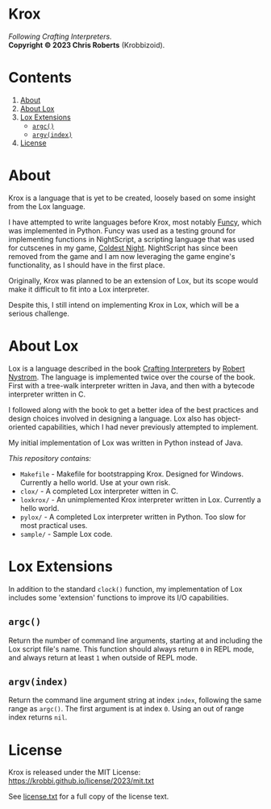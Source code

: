 # Krox
_Following Crafting Interpreters._  
__Copyright &copy; 2023 Chris Roberts__ (Krobbizoid).

# Contents
1. [About](#about)
2. [About Lox](#about-lox)
3. [Lox Extensions](#lox-extensions)
   * [`argc()`](#argc)
   * [`argv(index)`](#argvindex)
3. [License](#license)

# About
Krox is a language that is yet to be created, loosely based on some insight
from the Lox language.

I have attempted to write languages before Krox, most notably
[Funcy](https://github.com/krobbi/funcy), which was implemented in Python.
Funcy was used as a testing ground for implementing functions in NightScript, a
scripting language that was used for cutscenes in my game,
[Coldest Night](https://github.com/krobbi/coldest-night). NightScript has since
been removed from the game and I am now leveraging the game engine's
functionality, as I should have in the first place.

Originally, Krox was planned to be an extension of Lox, but its scope would
make it difficult to fit into a Lox interpreter.

Despite this, I still intend on implementing Krox in Lox, which will be a
serious challenge.

# About Lox
Lox is a language described in the book
[Crafting Interpreters](https://craftinginterpreters.com) by
[Robert Nystrom](https://github.com/munificent). The language is implemented
twice over the course of the book. First with a tree-walk interpreter written
in Java, and then with a bytecode interpreter written in C.

I followed along with the book to get a better idea of the best practices and
design choices involved in designing a language. Lox also has object-oriented
capabilities, which I had never previously attempted to implement.

My initial implementation of Lox was written in Python instead of Java.

_This repository contains:_  
* `Makefile` - Makefile for bootstrapping Krox. Designed for Windows. Currently
a hello world. Use at your own risk.
* `clox/` - A completed Lox interpreter witten in C.
* `loxkrox/` - An unimplemented Krox interpreter written in Lox. Currently a
hello world.
* `pylox/` - A completed Lox interpreter written in Python. Too slow for most
practical uses.
* `sample/` - Sample Lox code.

# Lox Extensions
In addition to the standard `clock()` function, my implementation of Lox
includes some 'extension' functions to improve its I/O capabilities.

## `argc()`
Return the number of command line arguments, starting at and including the Lox
script file's name. This function should always return `0` in REPL mode, and
always return at least `1` when outside of REPL mode.

## `argv(index)`
Return the command line argument string at index `index`, following the same
range as `argc()`. The first argument is at index `0`. Using an out of range
index returns `nil`.

# License
Krox is released under the MIT License:  
https://krobbi.github.io/license/2023/mit.txt

See [license.txt](./license.txt) for a full copy of the license text.
